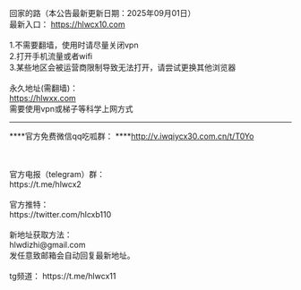 回家的路（本公告最新更新日期：2025年09月01日）
<br>最新入口： https://hlwcx10.com
<br>
<br>1.不需要翻墙，使用时请尽量关闭vpn
<br>2.打开手机流量或者wifi
<br>3.某些地区会被运营商限制导致无法打开，请尝试更换其他浏览器
<br>
<br>永久地址(需翻墙)：
<br>https://hlwxx.com
<br>需要使用vpn或梯子等科学上网方式
****
****官方免费微信qq吃呱群：
****http://v.iwqiycx30.com.cn/t/T0Yo

<br>
<br>官方电报（telegram）群：
<br>https://t.me/hlwcx2
<br>
<br>官方推特：
<br>https://twitter.com/hlcxb110
<br>
<br>新地址获取方法：
<br>hlwdizhi@gmail.com
<br>发任意致邮箱会自动回复最新地址。
<br>
<br>tg频道： https://t.me/hlwcx11

